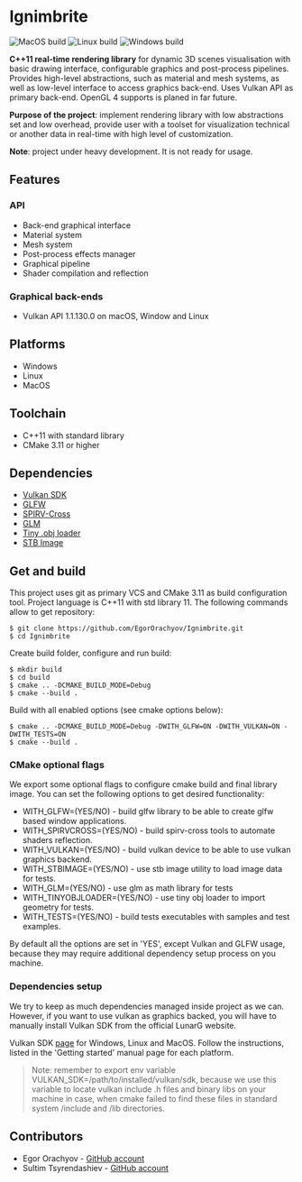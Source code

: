 # Ignimbrite

![MacOS build](https://github.com/EgorOrachyov/VulkanRenderer/workflows/MacOS/badge.svg)
![Linux build](https://github.com/EgorOrachyov/VulkanRenderer/workflows/Linux/badge.svg)
![Windows build](https://github.com/EgorOrachyov/VulkanRenderer/workflows/Windows/badge.svg)

**C++11 real-time rendering library** for dynamic 3D scenes visualisation with 
basic drawing interface, configurable graphics and post-process pipelines. 
Provides high-level abstractions, such as material and mesh systems, as well 
as low-level interface to access graphics back-end. Uses Vulkan API as primary 
back-end. OpenGL 4 supports is planed in far future.

**Purpose of the project**: implement rendering library with low abstractions set 
and low overhead, provide user with a toolset for visualization technical 
or another data in real-time with high level of customization. 

**Note**: project under heavy development. It is not ready for usage.

## Features

### API
* Back-end graphical interface
* Material system
* Mesh system
* Post-process effects manager
* Graphical pipeline
* Shader compilation and reflection

### Graphical back-ends
* Vulkan API 1.1.130.0 on macOS, Window and Linux

## Platforms
* Windows
* Linux
* MacOS

## Toolchain
* C++11 with standard library
* CMake 3.11 or higher

## Dependencies
* [Vulkan SDK](https://vulkan.lunarg.com)
* [GLFW](https://github.com/glfw/glfw) 
* [SPIRV-Cross](https://github.com/KhronosGroup/SPIRV-Cross)
* [GLM](https://github.com/g-truc/glm)
* [Tiny .obj loader](https://github.com/syoyo/tinyobjloader)
* [STB Image](https://github.com/nothings/stb)

## Get and build 

This project uses git as primary VCS and CMake 3.11 as build configuration tool.
Project language is C++11 with std library 11. The following commands allow to get 
repository:

```
$ git clone https://github.com/EgorOrachyov/Ignimbrite.git
$ cd Ignimbrite
```

Create build folder, configure and run build:

```
$ mkdir build
$ cd build
$ cmake .. -DCMAKE_BUILD_MODE=Debug
$ cmake --build .
```

Build with all enabled options (see cmake options below):

```
$ cmake .. -DCMAKE_BUILD_MODE=Debug -DWITH_GLFW=ON -DWITH_VULKAN=ON -DWITH_TESTS=ON 
$ cmake --build .
```

### CMake optional flags

We export some optional flags to configure cmake build and final
library image. You can set the following options to get desired functionality:

* WITH_GLFW=(YES/NO) - build glfw library to be able to create glfw based window applications.
* WITH_SPIRVCROSS=(YES/NO) - build spirv-cross tools to automate shaders reflection.
* WITH_VULKAN=(YES/NO) - build vulkan device to be able to use vulkan graphics backend.
* WITH_STBIMAGE=(YES/NO) - use stb image utility to load image data for tests. 
* WITH_GLM=(YES/NO) - use glm as math library for tests
* WITH_TINYOBJLOADER=(YES/NO) - use tiny obj loader to import geometry for tests.
* WITH_TESTS=(YES/NO) - build tests executables with samples and test examples.

By default all the options are set in 'YES', except Vulkan and GLFW usage, because
they may require additional dependency setup process on you machine. 

### Dependencies setup

We try to keep as much dependencies managed inside project as we can. However, if you want to 
use vulkan as graphics backed, you will have to manually install Vulkan SDK from 
the official LunarG website.

Vulkan SDK [page](https://vulkan.lunarg.com/sdk/home) for Windows, Linux and MacOS. 
Follow the instructions, listed in the 'Getting started' manual page for each platform.

> Note: remember to export env variable VULKAN_SDK=/path/to/installed/vulkan/sdk, 
> because we use this variable to locate vulkan include .h files and binary libs on your
> machine in case, when cmake failed to find these files in standard system /include and /lib directories.

## Contributors

* Egor Orachyov - [GitHub account](https://github.com/EgorOrachyov)
* Sultim Tsyrendashiev - [GitHub account](https://github.com/SultimTsyrendashiev)
